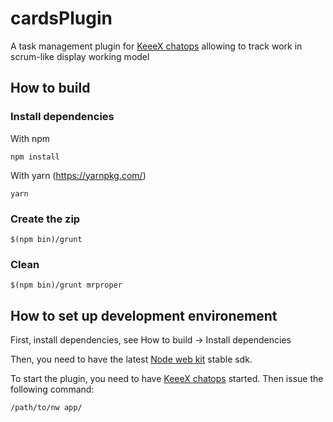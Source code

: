 # cardsPlugin
A task management plugin for [KeeeX chatops](https://keeex.me/download-keeex/) allowing to track work in scrum-like display working model

## How to build
### Install dependencies
With npm
```
npm install
```

With yarn (https://yarnpkg.com/)
```
yarn
```

### Create the zip
```
$(npm bin)/grunt
```

### Clean
```
$(npm bin)/grunt mrproper
```

## How to set up development environement
First, install dependencies, see How to build -> Install dependencies

Then, you need to have the latest [Node web kit](https://nwjs.io/) stable sdk.

To start the plugin, you need to have [KeeeX chatops](https://keeex.me/download-keeex/) started. Then issue the following command:
```
/path/to/nw app/
```

